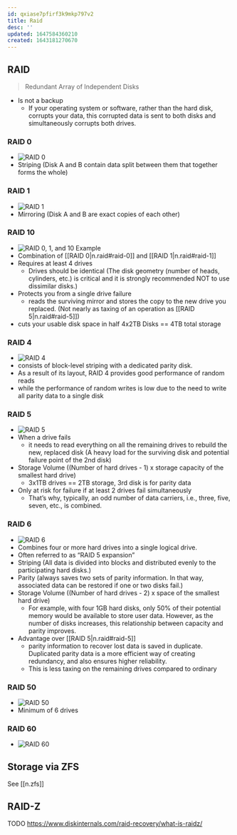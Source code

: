 ```yaml
---
id: qxiase7pfirf3k9mkp797v2
title: Raid
desc: ''
updated: 1647584360210
created: 1643181270670
---
```


## RAID

> Redundant Array of Independent Disks

- Is not a backup
  - If your operating system or software, rather than the hard disk, corrupts your data, this corrupted data is sent to both disks and simultaneously corrupts both drives.

### RAID 0

- ![RAID 0](/assets/images/2022-03-12-15-04-25.png)
- Striping (Disk A and B contain data split between them that together forms the whole)

### RAID 1

- ![RAID 1](/assets/images/2022-03-12-15-02-23.png)
- Mirroring (Disk A and B are exact copies of each other)

### RAID 10

- ![RAID 0, 1, and 10 Example](/assets/images/2022-03-12-14-20-16.png)
- Combination of [[RAID 0|n.raid#raid-0]] and [[RAID 1|n.raid#raid-1]]
- Requires at least 4 drives
  - Drives should be identical (The disk geometry (number of heads, cylinders, etc.) is critical and it is strongly recommended NOT to use dissimilar disks.)
- Protects you from a single drive failure
  - reads the surviving mirror and stores the copy to the new drive you replaced. (Not nearly as taxing of an operation as [[RAID 5|n.raid#raid-5]])
- cuts your usable disk space in half 4x2TB Disks == 4TB total storage

### RAID 4

- ![RAID 4](/assets/images/2022-03-12-16-31-20.png)
- consists of block-level striping with a dedicated parity disk.
- As a result of its layout, RAID 4 provides good performance of random reads
- while the performance of random writes is low due to the need to write all parity data to a single disk

### RAID 5

- ![RAID 5](/assets/images/2022-03-12-15-10-33.png)
- When a drive fails
  - it needs to read everything on all the remaining drives to rebuild the new, replaced disk (A heavy load for the surviving disk and potential failure point of the 2nd disk)
- Storage Volume ((Number of hard drives - 1) x storage capacity of the smallest hard drive)
  - 3x1TB drives == 2TB storage, 3rd disk is for parity data
- Only at risk for failure if at least 2 drives fail simultaneously
  - That’s why, typically, an odd number of data carriers, i.e., three, five, seven, etc., is combined.

### RAID 6

- ![RAID 6](/assets/images/2022-03-12-14-49-20.png)
- Combines four or more hard drives into a single logical drive.
- Often referred to as “RAID 5 expansion”
- Striping (All data is divided into blocks and distributed evenly to the participating hard disks.)
- Parity (always saves two sets of parity information. In that way, associated data can be restored if one or two disks fail.)
- Storage Volume ((Number of hard drives - 2) x space of the smallest hard drive)
  - For example, with four 1GB hard disks, only 50% of their potential memory would be available to store user data. However, as the number of disks increases, this relationship between capacity and parity improves.
- Advantage over [[RAID 5|n.raid#raid-5]]
  - parity information to recover lost data is saved in duplicate. Duplicated parity data is a more efficient way of creating redundancy, and also ensures higher reliability.
  - This is less taxing on the remaining drives compared to ordinary

### RAID 50

- ![RAID 50](/assets/images/2022-03-12-16-28-30.png)
- Minimum of 6 drives

### RAID 60

- ![RAID 60](/assets/images/2022-03-12-16-30-23.png)

## Storage via ZFS

See [[n.zfs]]

## RAID-Z

TODO <https://www.diskinternals.com/raid-recovery/what-is-raidz/>
